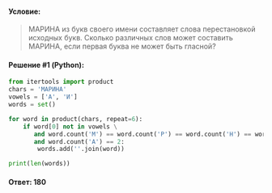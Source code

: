 #### Условие:

> МАРИНА из букв своего имени составляет слова перестановкой исходных букв. Сколько различных слов может составить МАРИНА, если первая буква не может быть гласной? 

#### Решение #1 (Python):
```python
from itertools import product
chars = 'МАРИНА'
vowels = ['А', 'И']
words = set()

for word in product(chars, repeat=6):
    if word[0] not in vowels \
       and word.count('М') == word.count('Р') == word.count('Н') == word.count('И') == 1 \
       and word.count('А') == 2:
        words.add(''.join(word))

print(len(words))
```

#### Ответ: 180

